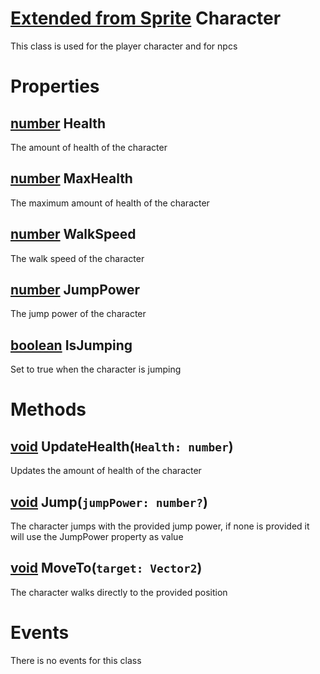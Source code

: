 <style>
  .md-content__button {
    display: none;
  }
</style>

# [Extended from Sprite](Sprite.md) Character 
This class is used for the player character and for npcs
	 
# Properties

## [number](number.md) Health
The amount of health of the character
  
## [number](number.md) MaxHealth
The maximum amount of health of the character 
  
## [number](number.md) WalkSpeed
The walk speed of the character
  
## [number](number.md) JumpPower
The jump power of the character
  
## [boolean](boolean.md) IsJumping
Set to true when the character is jumping



# Methods
## [void](https://create.roblox.com/docs/scripting/luau/nil) UpdateHealth(`Health: number`) 
 Updates the amount of health of the character 
	
## [void](https://create.roblox.com/docs/scripting/luau/nil) Jump(`jumpPower: number?`) 
 The character jumps with the provided jump power, if none is provided it will use the JumpPower property as value 
	
## [void](https://create.roblox.com/docs/scripting/luau/nil) MoveTo(`target: Vector2`) 
 The character walks directly to the provided position
	


# Events
There is no events for this class


